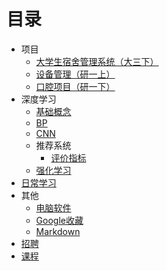 # 目录

- 项目
	- [大学生宿舍管理系统（大三下）](notes/Program/200904大学生宿舍管理系统/README.md)
	- [设备管理（研一上）](notes/Program/211108设备管理/README.md)
	- [口腔项目（研一下）](notes/Program/220324口腔项目/README.md)
- 深度学习
	- [基础概念](notes/DL/Base/README.md)
	- [BP](notes/DL/BP/README.md)
	- [CNN](notes/DL/CNN/README.md)
	- 推荐系统
		- [评价指标](notes/DL/RS/评价指标.md)
	- [强化学习](notes/DL/RL/README.md)
- [日常学习](notes/Daily/README.md)
- 其他
	- [电脑软件](notes/Other/software.md)
	- [Google收藏](notes/Other/Google收藏.md)
	- [Markdown](notes/Other/Markdown.md)
- [招聘](notes/Job/README.md)
- [课程](notes/Class/README.md)